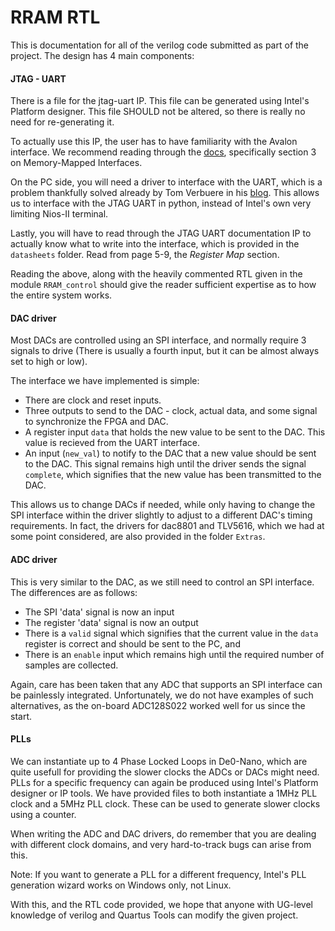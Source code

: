 # RRAM RTL
This is documentation for all of the verilog code submitted as part of the project.
The design has 4 main components:

#### JTAG - UART
There is a file for the jtag-uart IP. This file can be generated using Intel's Platform designer. This file SHOULD not be altered, so there is really no need for re-generating it.

To actually use this IP, the user has to have familiarity with the Avalon interface. We recommend reading through the [docs](https://www.intel.com/content/www/us/en/docs/programmable/683091/22-3/introduction-to-the-interface-specifications.html), specifically section 3 on Memory-Mapped Interfaces.

On the PC side, you will need a driver to interface with the UART, which is a problem thankfully solved already by Tom Verbuere in his [blog](https://tomverbeure.github.io/2021/05/02/Intel-JTAG-UART.html). This allows us to interface with the JTAG UART in python, instead of Intel's own very limiting Nios-II terminal.

Lastly, you will have to read through the JTAG UART documentation IP to actually know what to write into the interface, which is provided in the ```datasheets``` folder. Read from page 5-9, the _Register Map_ section.

Reading the above, along with the heavily commented RTL given in the module ```RRAM_control``` should give the reader sufficient expertise as to how the entire system works.

#### DAC driver
Most DACs are controlled using an SPI interface, and normally require 3 signals to drive (There is usually a fourth input, but it can be almost always set to high or low).

The interface we have implemented is simple:
- There are clock and reset inputs.
- Three outputs to send to the DAC - clock, actual data, and some signal to synchronize the FPGA and DAC.
- A register input ```data``` that holds the new value to be sent to the DAC. This value is recieved from the UART interface.
- An input (```new_val```) to notify to the DAC that a new value should be sent to the DAC. This signal remains high until the driver sends the signal ```complete```, which signifies that the new value has been transmitted to the DAC.

This allows us to change DACs if needed, while only having to change the SPI interface within the driver slightly to adjust to a different DAC's timing requirements. In fact, the drivers for dac8801 and TLV5616, which we had at some point considered, are also provided in the folder ```Extras```.


#### ADC driver
This is very similar to the DAC, as we still need to control an SPI interface. The differences are as follows:
- The SPI 'data' signal is now an input
- The register 'data' signal is now an output
- There is a ```valid``` signal which signifies that the current value in the ```data``` register is correct and should be sent to the PC, and
- There is an ```enable``` input which remains high until the required number of samples are collected.

Again, care has been taken that any ADC that supports an SPI interface can be painlessly integrated. Unfortunately, we do not have examples of such alternatives, as the on-board ADC128S022 worked well for us since the start.

#### PLLs
We can instantiate up to 4 Phase Locked Loops in De0-Nano, which are quite usefull for providing the slower clocks the ADCs or DACs might need. PLLs for a specific frequency can again be produced using Intel's Platform designer or IP tools. We have provided files to both instantiate a 1MHz PLL clock and a 5MHz PLL clock. These can be used to generate slower clocks using a counter.

When writing the ADC and DAC drivers, do remember that you are dealing with different clock domains, and very hard-to-track bugs can arise from this.

Note: If you want to generate a PLL for a different frequency, Intel's PLL generation wizard works on Windows only, not Linux.


With this, and the RTL code provided, we hope that anyone with UG-level knowledge of verilog and Quartus Tools can modify the given project.